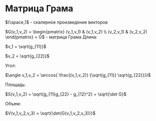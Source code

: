 # Матрица Грама

$(\space,)$ - скалярное произведение векторов

$G(v_1,v_2) =
\begin{pmatrix}
(v_1,v_1) & (v_1,v_2)
\\
(v_2,v_1) & (v_2,v_2)
\end{pmatrix}
 = G$ - матрица Грама
Длина:

$v_1 = \sqrt{g_{11}}$

$v_2 = \sqrt{g_{22}}$

Угол:

 $\angle v_1,v_2 = \arccos{
\frac{(v_1,v_2)}
{\sqrt{g_{11}}
\sqrt{g_{22}}}}$

Площадь:

$S(v_1,v_2) = \sqrt{g_{11}g_{22} - g_{12}^2} = \sqrt{\det G}$ 

Объем:

$V(v_1,v_2,v_3) = \sqrt{\det{G(v_1,v_2,v_3)}}$